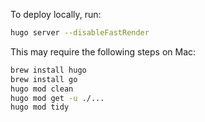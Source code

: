 To deploy locally, run:

```bash
hugo server --disableFastRender
```

This may require the following steps on Mac:

```bash
brew install hugo
brew install go
hugo mod clean
hugo mod get -u ./...
hugo mod tidy
```
